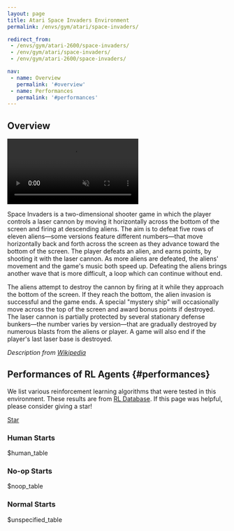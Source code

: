 ```yaml
---
layout: page
title: Atari Space Invaders Environment
permalink: /envs/gym/atari/space-invaders/

redirect_from:
 - /envs/gym/atari-2600/space-invaders/
 - /env/gym/atari/space-invaders/
 - /env/gym/atari-2600/space-invaders/

nav:
 - name: Overview
   permalink: '#overview'
 - name: Performances
   permalink: '#performances'
---
```



## Overview

<video autoplay muted loop controls>
  <source src="{{ 'assets/_pages/envs/gym/atari/space-invaders.mp4' | absolute_url }}" type="video/mp4">
</video>

Space Invaders is a two-dimensional shooter game in which the player controls a laser cannon by moving it horizontally across the bottom of the screen and firing at descending aliens. The aim is to defeat five rows of eleven aliens—some versions feature different numbers—that move horizontally back and forth across the screen as they advance toward the bottom of the screen. The player defeats an alien, and earns points, by shooting it with the laser cannon. As more aliens are defeated, the aliens' movement and the game's music both speed up. Defeating the aliens brings another wave that is more difficult, a loop which can continue without end.

The aliens attempt to destroy the cannon by firing at it while they approach the bottom of the screen. If they reach the bottom, the alien invasion is successful and the game ends. A special "mystery ship" will occasionally move across the top of the screen and award bonus points if destroyed. The laser cannon is partially protected by several stationary defense bunkers—the number varies by version—that are gradually destroyed by numerous blasts from the aliens or player. A game will also end if the player's last laser base is destroyed.

*Description from [Wikipedia](https://en.wikipedia.org/wiki/Space_Invaders)*


## Performances of RL Agents {#performances}

We list various reinforcement learning algorithms that were tested in this environment. These results are from [RL Database](https://github.com/seungjaeryanlee/rldb). If this page was helpful, please consider giving a star!

<!-- Place this tag where you want the button to render. -->
<a class="github-button" href="https://github.com/seungjaeryanlee/rldb" data-icon="octicon-star" data-size="large" data-show-count="true" aria-label="Star seungjaeryanlee/rldb on GitHub">Star</a>
<!-- Place this tag in your head or just before your close body tag. -->
<script async defer src="https://buttons.github.io/buttons.js"></script>

### Human Starts

$human_table

### No-op Starts

$noop_table

### Normal Starts

$unspecified_table
